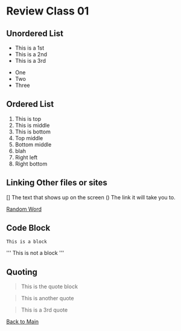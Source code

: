 # Review Class 01

## Unordered List
- This is a 1st
- This is a 2nd
- This is a 3rd

* One
* Two
* Three

## Ordered List
1. This is top
1. This is middle
1. This is bottom
1. Top middle
1. Bottom middle
1. blah
1. Right left
1. Right bottom

## Linking Other files or sites
[]()
[]
The text that shows up on the screen
()
The link it will take you to.

[Random Word](http://www.starwars.com)

## Code Block
```
This is a block
```

'''
This is not a block
'''

## Quoting
> This is the quote block

> This is another quote

> This is a 3rd quote

[Back to Main](README.md)
